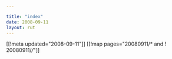 ```yaml
---

title: "index"
date: 2008-09-11
layout: rut
---
```


[[!meta updated="2008-09-11"]]
[[!map pages="20080911/* and ! 20080911/*/*"]]
